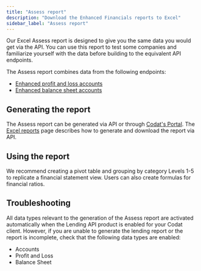 ```yaml
---
title: "Assess report"
description: "Download the Enhanced Financials reports to Excel"
sidebar_label: "Assess report"
---
```

Our Excel Assess report is designed to give you the same data you would get via the API. You can use this report to test some companies and familiarize yourself with the data before building to the equivalent API endpoints. 

The Assess report combines data from the following endpoints:
- [Enhanced profit and loss accounts](/lending/enhanced-financials/profit-and-loss-accounts)
- [Enhanced balance sheet accounts](/lending/enhanced-financials/balance-sheet-accounts)

## Generating the report

The Assess report can be generated via API or through [Codat's Portal](/lending/portal/overview#reports).  The [Excel reports](/lending/excel/overview) page describes how to generate and download the report via API.

## Using the report
We recommend creating a pivot table and grouping by category Levels 1-5 to replicate a financial statement view. Users can also create formulas for financial ratios.

## Troubleshooting

All data types relevant to the generation of the Assess report are activated automatically when the Lending API product is enabled for your Codat client.
However, if you are unable to generate the lending report or the report is incomplete, check that the following data types are enabled:

- Accounts
- Profit and Loss
- Balance Sheet
